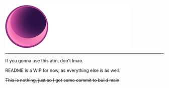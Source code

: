 <img src="assets/umbra_slogan1.png" width="400">

---

If you gonna use this atm, don't lmao.

README is a WIP for now, as everything else is as well.

~~This is nothing, just so I got some commit to build main~~
